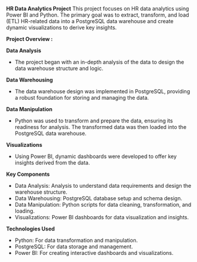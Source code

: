 **HR Data Analytics Project**
This project focuses on HR data analytics using Power BI and Python. The primary goal was to extract, transform, and load (ETL) HR-related data into a PostgreSQL data warehouse and create dynamic visualizations to derive key insights.

**Project Overview :**

**Data Analysis**

- The project began with an in-depth analysis of the data to design the data warehouse structure and logic.

**Data Warehousing**

- The data warehouse design was implemented in PostgreSQL, providing a robust foundation for storing and managing the data.

**Data Manipulation**

- Python was used to transform and prepare the data, ensuring its readiness for analysis. The transformed data was then loaded into the PostgreSQL data warehouse.

**Visualizations**

- Using Power BI, dynamic dashboards were developed to offer key insights derived from the data.

**Key Components**

- Data Analysis: Analysis to understand data requirements and design the warehouse structure.
- Data Warehousing: PostgreSQL database setup and schema design.
- Data Manipulation: Python scripts for data cleaning, transformation, and loading.
- Visualizations: Power BI dashboards for data visualization and insights.

**Technologies Used**

- Python: For data transformation and manipulation.
- PostgreSQL: For data storage and management.
- Power BI: For creating interactive dashboards and visualizations.
